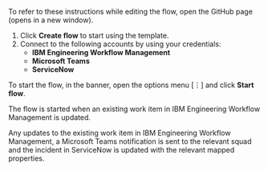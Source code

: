 To refer to these instructions while editing the flow, open the GitHub page (opens in a new window).

1.	Click **Create flow** to start using the template.
2.	Connect to the following accounts by using your credentials:
    - **IBM Engineering Workflow Management** 
    - **Microsoft Teams**     
    - **ServiceNow**

To start the flow, in the banner, open the options menu [⋮] and click **Start flow**.

The flow is started when an existing work item in IBM Engineering Workflow Management is updated.

Any updates to the existing work item in IBM Engineering Workflow Management, a Microsoft Teams notification is sent to the relevant squad and the incident in ServiceNow is updated with the relevant mapped properties. 
